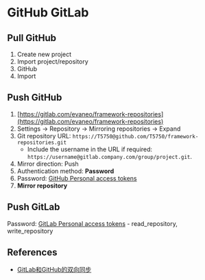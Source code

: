 # GitHub GitLab

## Pull GitHub
1. Create new project
2. Import project/repository
3. GitHub
4. Import

## Push GitHub
1. [https://gitlab.com/evaneo/framework-repositories](https://gitlab.com/evaneo/framework-repositories)
2. Settings -> Repository -> Mirroring repositories -> Expand
3. Git repository URL: `https://T5750@github.com/T5750/framework-repositories.git`
    - Include the username in the URL if required: `https://username@gitlab.company.com/group/project.git`.
4. Mirror direction: Push
5. Authentication method: **Password**
6. Password: [GitHub Personal access tokens](https://github.com/settings/tokens)
7. **Mirror repository**

## Push GitLab
Password: [GitLab Personal access tokens](https://gitlab.com/-/profile/personal_access_tokens)
    - read_repository, write_repository

## References
- [GitLab和GitHub的双向同步](https://www.cnblogs.com/sxdcgaq8080/p/10530176.html)